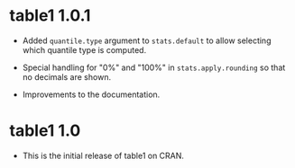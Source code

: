 # table1 1.0.1

* Added `quantile.type` argument to `stats.default` to allow selecting which quantile type is computed.

* Special handling for "0%" and "100%" in `stats.apply.rounding` so that no decimals are shown.

* Improvements to the documentation.

# table1 1.0

* This is the initial release of table1 on CRAN.
